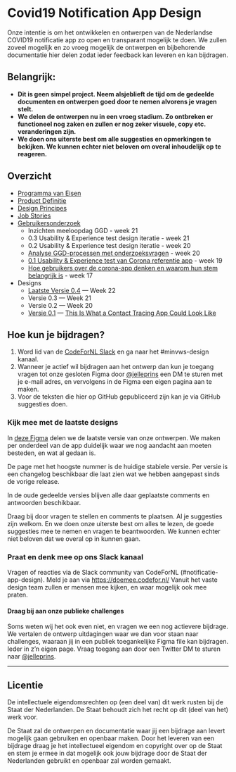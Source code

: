 # Covid19 Notification App Design

Onze intentie is om het ontwikkelen en ontwerpen van de Nederlandse COVID19 notificatie app zo open en transparant mogelijk te doen. We zullen zoveel mogelijk en zo vroeg mogelijk de ontwerpen en bijbehorende documentatie hier delen zodat ieder feedback kan leveren en kan bijdragen. 

## Belangrijk:
* **Dit is geen simpel project. Neem alsjeblieft de tijd om de gedeelde documenten en ontwerpen goed door te nemen alvorens je vragen stelt.**
* **We delen de ontwerpen nu in een vroeg stadium. Zo ontbreken er functioneel nog zaken en zullen er nog zeker visuele, copy etc. veranderingen zijn.**
* **We doen ons uiterste best om alle suggesties en opmerkingen te bekijken. We kunnen echter niet beloven om overal inhoudelijk op te reageren.**

## Overzicht
* [Programma van Eisen](https://www.rijksoverheid.nl/onderwerpen/coronavirus-app/documenten/publicaties/2020/05/19/programma-van-eisen)
* [Product Definitie](https://github.com/minvws/nl-covid19-notification-app-design/blob/master/product-definitie.md)
* [Design Principes](https://github.com/minvws/nl-covid19-notification-app-design/blob/master/design-principes.md)
* [Job Stories](https://github.com/minvws/nl-covid19-notification-app-design/blob/master/job-stories.md)
* [Gebruikersonderzoek](https://github.com/minvws/nl-covid19-notification-app-design/blob/master/gebruikersonderzoek.md)
  * Inzichten meeloopdag GGD - week 21
  * 0.3 Usability & Experience test design iteratie - week 21
  * 0.2 Usability & Experience test design iteratie - week 20
  * [Analyse GGD-processen met onderzoeksvragen](https://miro.com/app/board/o9J_ks176Fk=/) - week 20
  * [0.1 Usability & Experience test van Corona referentie app](https://corona.sticktailapp.com/study-share/VJBHjC35hae9/usability-experience-test-van-corona-referentie-app-972/) - week 19
  * [Hoe gebruikers over de corona-app denken en waarom hun stem belangrijk is](http://corona.sticktailapp.com/study-share/vvvH2cNcFQTC/verkennend-onderzoek-corona-apps-735/) - week 17
* Designs
  * [Laatste Versie 0.4](https://www.figma.com/file/EJ4aJwKnemkxysCZ6aAzFv/Covid-19-notificatie-app-(Read-only)) — Week 22
  * Versie 0.3 — Week 21
  * Versie 0.2 — Week 20
  * [Versie 0.1](https://www.figma.com/file/wmShfQYISsfW9rle8plc5n/Contact-tracing---Public?node-id=1%3A18851) — [This Is What a Contact Tracing App Could Look Like](https://onezero.medium.com/openui-a6b9c3d741de)


## Hoe kun je bijdragen?

1. Word lid van de [CodeForNL Slack](https://doemee.codefor.nl/) en ga naar het #minvws-design kanaal. 
2. Wanneer je actief wil bijdragen aan het ontwerp dan kun je toegang vragen tot onze gesloten Figma door [@jelleprins](https://www.twitter.com/jelleprins) een DM te sturen met je e-mail adres, en vervolgens in de Figma een eigen pagina aan te maken.
3. Voor de teksten die hier op GitHub gepubliceerd zijn kan je via GitHub suggesties doen.

### Kijk mee met de laatste designs
In [deze Figma](https://www.figma.com/file/EJ4aJwKnemkxysCZ6aAzFv/Covid-19-notificatie-app-(Read-only)) delen we de laatste versie van onze ontwerpen. We maken per onderdeel van de app duidelijk waar we nog aandacht aan moeten besteden, en wat al gedaan is.

De page met het hoogste nummer is de huidige stabiele versie. Per versie is een changelog beschikbaar die laat zien wat we hebben aangepast sinds de vorige release.

In de oude gedeelde versies blijven alle daar geplaatste comments en antwoorden beschikbaar.

Draag bij door vragen te stellen en comments te plaatsen. Al je suggesties zijn welkom. En we doen onze uiterste best om alles te lezen, de goede suggesties mee te nemen en vragen te beantwoorden. We kunnen echter niet beloven dat we overal op in kunnen gaan.

### Praat en denk mee op ons Slack kanaal
Vragen of reacties via de Slack community van CodeForNL (#notificatie-app-design). Meld je aan via https://doemee.codefor.nl/ Vanuit het vaste design team zullen er mensen mee kijken, en waar mogelijk ook mee praten.

#### Draag bij aan onze publieke challenges
Soms weten wij het ook even niet, en vragen we een nog actievere bijdrage. We vertalen de ontwerp uitdagingen waar we dan voor staan naar challenges, waaraan jij in een publiek toegankelijke Figma file kan bijdragen. Ieder in z’n eigen page. Vraag toegang aan door een Twitter DM te sturen naar [@jelleprins](https://www.twitter.com/jelleprins).

---

## Licentie

De intellectuele eigendomsrechten op (een deel van) dit werk rusten bij de Staat der Nederlanden. De Staat behoudt zich het recht op dit (deel van het) werk voor.

De Staat zal de ontwerpen en documentatie waar jij een bijdrage aan levert mogelijk gaan gebruiken en openbaar maken. Door het leveren van een bijdrage draag je het intellectueel eigendom en copyright over op de Staat en stem je ermee in dat mogelijk ook jouw bijdrage door de Staat der Nederlanden gebruikt en openbaar zal worden gemaakt.


